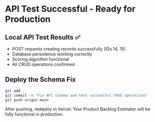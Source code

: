# API Test Successful - Ready for Production

## Local API Test Results ✅
- POST requests creating records successfully (IDs 14, 15)
- Database persistence working correctly
- Scoring algorithm functional
- All CRUD operations confirmed

## Deploy the Schema Fix
```bash
git add .
git commit -m "Fix API schema and test successful CRUD operations"
git push origin main
```

After pushing, redeploy in Vercel. Your Product Backlog Estimator will be fully functional in production.